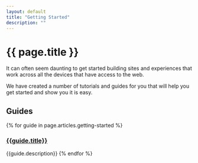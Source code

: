 ```yaml
---
layout: default
title: "Getting Started"
description: ""
---
```


# {{ page.title }}

It can often seem daunting to get started building sites and experiences that work across all the devices that have access to the web.

We have created a number of tutorials and guides for you that will help you get started and show you it is easy.

## Guides

{% for guide in page.articles.getting-started %}
### [{{guide.title}}]({{guide.url}}) 
{{guide.description}}
{% endfor %}